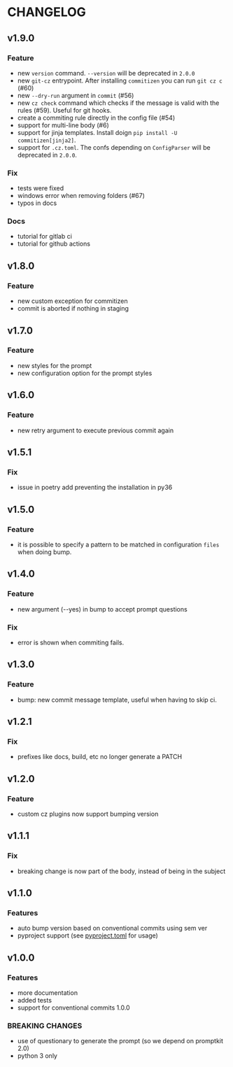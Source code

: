 # CHANGELOG

## v1.9.0

### Feature

- new `version` command. `--version` will be deprecated in `2.0.0`
- new `git-cz` entrypoint. After installing `commitizen` you can run `git cz c` (#60)
- new `--dry-run` argument in `commit` (#56)
- new `cz check` command which checks if the message is valid with the rules (#59). Useful for git hooks.
- create a commiting rule directly in the config file (#54)
- support for multi-line body (#6)
- support for jinja templates. Install doign `pip install -U commitizen[jinja2]`.
- support for `.cz.toml`. The confs depending on `ConfigParser` will be deprecated in `2.0.0`.


### Fix

- tests were fixed
- windows error when removing folders (#67)
- typos in docs

### Docs
- tutorial for gitlab ci
- tutorial for github actions

## v1.8.0

### Feature

- new custom exception for commitizen
- commit is aborted if nothing in staging

## v1.7.0

### Feature

- new styles for the prompt
- new configuration option for the prompt styles

## v1.6.0

### Feature

- new retry argument to execute previous commit again

## v1.5.1

### Fix

- issue in poetry add preventing the installation in py36

## v1.5.0

### Feature

- it is possible to specify a pattern to be matched in configuration `files` when doing bump.

## v1.4.0

### Feature

- new argument (--yes) in bump to accept prompt questions

### Fix

- error is shown when commiting fails.

## v1.3.0

### Feature

- bump: new commit message template, useful when having to skip ci.

## v1.2.1

### Fix

- prefixes like docs, build, etc no longer generate a PATCH

## v1.2.0

### Feature

- custom cz plugins now support bumping version

## v1.1.1

### Fix

- breaking change is now part of the body, instead of being in the subject

## v1.1.0

### Features

- auto bump version based on conventional commits using sem ver
- pyproject support (see [pyproject.toml](./pyproject.toml) for usage)

## v1.0.0

### Features

- more documentation
- added tests
- support for conventional commits 1.0.0

### BREAKING CHANGES

- use of questionary to generate the prompt (so we depend on promptkit 2.0)
- python 3 only
